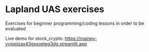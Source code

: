 # Lapland UAS exercises
Exercises for beginner programming/coding lessons in order to be evaluated

Live demo for stock_crypto: https://mainpy-vyjpplzax43gsxoeteg3dg.streamlit.app
